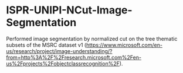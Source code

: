 # ISPR-UNIPI-NCut-Image-Segmentation
Performed image segmentation by normalized cut on the tree thematic subsets of the MSRC dataset v1 (https://www.microsoft.com/en-us/research/project/image-understanding/?from=http%3A%2F%2Fresearch.microsoft.com%2Fen-us%2Fprojects%2Fobjectclassrecognition%2F). 
